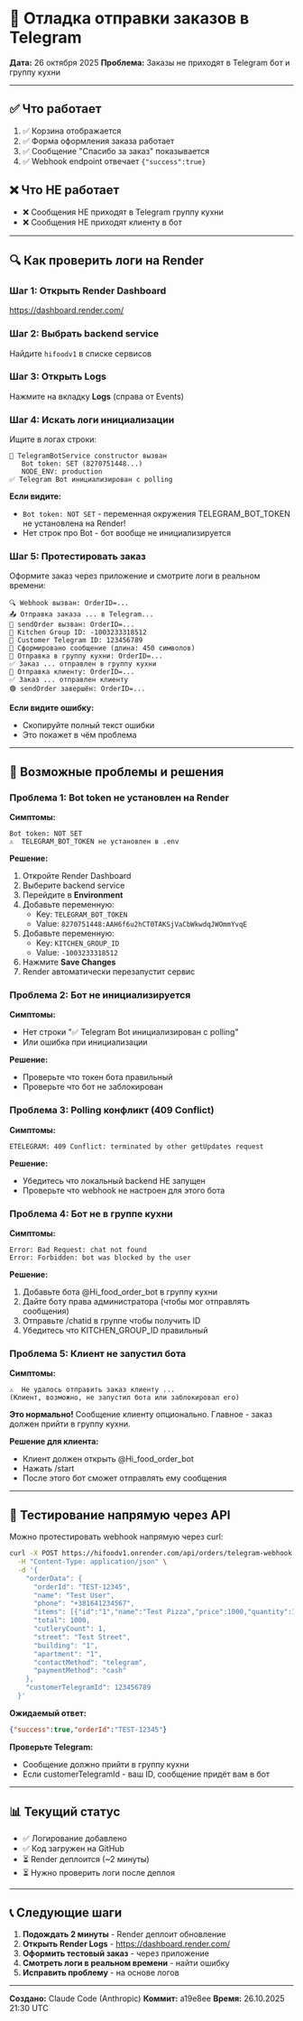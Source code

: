 # 🐛 Отладка отправки заказов в Telegram

**Дата:** 26 октября 2025
**Проблема:** Заказы не приходят в Telegram бот и группу кухни

---

## ✅ Что работает

1. ✅ Корзина отображается
2. ✅ Форма оформления заказа работает
3. ✅ Сообщение "Спасибо за заказ" показывается
4. ✅ Webhook endpoint отвечает `{"success":true}`

## ❌ Что НЕ работает

- ❌ Сообщения НЕ приходят в Telegram группу кухни
- ❌ Сообщения НЕ приходят клиенту в бот

---

## 🔍 Как проверить логи на Render

### Шаг 1: Открыть Render Dashboard

https://dashboard.render.com/

### Шаг 2: Выбрать backend service

Найдите `hifoodv1` в списке сервисов

### Шаг 3: Открыть Logs

Нажмите на вкладку **Logs** (справа от Events)

### Шаг 4: Искать логи инициализации

Ищите в логах строки:

```
🤖 TelegramBotService constructor вызван
   Bot token: SET (8270751448...)
   NODE_ENV: production
✅ Telegram Bot инициализирован с polling
```

**Если видите:**
- `Bot token: NOT SET` - переменная окружения TELEGRAM_BOT_TOKEN не установлена на Render!
- Нет строк про Bot - бот вообще не инициализируется

### Шаг 5: Протестировать заказ

Оформите заказ через приложение и смотрите логи в реальном времени:

```
🔍 Webhook вызван: OrderID=...
📤 Отправка заказа ... в Telegram...
🔵 sendOrder вызван: OrderID=...
📍 Kitchen Group ID: -1003233318512
📍 Customer Telegram ID: 123456789
📝 Сформировано сообщение (длина: 450 символов)
📨 Отправка в группу кухни: OrderID=...
✅ Заказ ... отправлен в группу кухни
📨 Отправка клиенту: OrderID=...
✅ Заказ ... отправлен клиенту
🟢 sendOrder завершён: OrderID=...
```

**Если видите ошибку:**
- Скопируйте полный текст ошибки
- Это покажет в чём проблема

---

## 🔧 Возможные проблемы и решения

### Проблема 1: Bot token не установлен на Render

**Симптомы:**
```
Bot token: NOT SET
⚠️  TELEGRAM_BOT_TOKEN не установлен в .env
```

**Решение:**
1. Откройте Render Dashboard
2. Выберите backend service
3. Перейдите в **Environment**
4. Добавьте переменную:
   - Key: `TELEGRAM_BOT_TOKEN`
   - Value: `8270751448:AAH6f6u2hCT0TAKSjVaCbWkwdqJWOmmYvqE`
5. Добавьте переменную:
   - Key: `KITCHEN_GROUP_ID`
   - Value: `-1003233318512`
6. Нажмите **Save Changes**
7. Render автоматически перезапустит сервис

### Проблема 2: Бот не инициализируется

**Симптомы:**
- Нет строки "✅ Telegram Bot инициализирован с polling"
- Или ошибка при инициализации

**Решение:**
- Проверьте что токен бота правильный
- Проверьте что бот не заблокирован

### Проблема 3: Polling конфликт (409 Conflict)

**Симптомы:**
```
ETELEGRAM: 409 Conflict: terminated by other getUpdates request
```

**Решение:**
- Убедитесь что локальный backend НЕ запущен
- Проверьте что webhook не настроен для этого бота

### Проблема 4: Бот не в группе кухни

**Симптомы:**
```
Error: Bad Request: chat not found
Error: Forbidden: bot was blocked by the user
```

**Решение:**
1. Добавьте бота @Hi_food_order_bot в группу кухни
2. Дайте боту права администратора (чтобы мог отправлять сообщения)
3. Отправьте /chatid в группе чтобы получить ID
4. Убедитесь что KITCHEN_GROUP_ID правильный

### Проблема 5: Клиент не запустил бота

**Симптомы:**
```
⚠️  Не удалось отправить заказ клиенту ...
(Клиент, возможно, не запустил бота или заблокировал его)
```

**Это нормально!** Сообщение клиенту опционально.
Главное - заказ должен прийти в группу кухни.

**Решение для клиента:**
- Клиент должен открыть @Hi_food_order_bot
- Нажать /start
- После этого бот сможет отправлять ему сообщения

---

## 🧪 Тестирование напрямую через API

Можно протестировать webhook напрямую через curl:

```bash
curl -X POST https://hifoodv1.onrender.com/api/orders/telegram-webhook \
  -H "Content-Type: application/json" \
  -d '{
    "orderData": {
      "orderId": "TEST-12345",
      "name": "Test User",
      "phone": "+381641234567",
      "items": [{"id":"1","name":"Test Pizza","price":1000,"quantity":1}],
      "total": 1000,
      "cutleryCount": 1,
      "street": "Test Street",
      "building": "1",
      "apartment": "1",
      "contactMethod": "telegram",
      "paymentMethod": "cash"
    },
    "customerTelegramId": 123456789
  }'
```

**Ожидаемый ответ:**
```json
{"success":true,"orderId":"TEST-12345"}
```

**Проверьте Telegram:**
- Сообщение должно прийти в группу кухни
- Если customerTelegramId - ваш ID, сообщение придёт вам в бот

---

## 📊 Текущий статус

- ✅ Логирование добавлено
- ✅ Код загружен на GitHub
- ⏳ Render деплоится (~2 минуты)
- ⏳ Нужно проверить логи после деплоя

---

## 📞 Следующие шаги

1. **Подождать 2 минуты** - Render деплоит обновление
2. **Открыть Render Logs** - https://dashboard.render.com/
3. **Оформить тестовый заказ** - через приложение
4. **Смотреть логи в реальном времени** - найти ошибку
5. **Исправить проблему** - на основе логов

---

**Создано:** Claude Code (Anthropic)
**Коммит:** a19e8ee
**Время:** 26.10.2025 21:30 UTC
